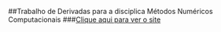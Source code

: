 ##Trabalho de Derivadas para a disciplica Métodos Numéricos Computacionais
###[Clique aqui para ver o site](https://luisuzai.github.io/mnc-trabalhos/)
